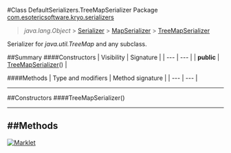 #Class DefaultSerializers.TreeMapSerializer
Package [com.esotericsoftware.kryo.serializers](README.md)<br>

> *java.lang.Object* > [Serializer](../Serializer.md) > [MapSerializer](MapSerializer.md) > [TreeMapSerializer](TreeMapSerializer.md)



Serializer for *java.util.TreeMap* and any subclass.


##Summary
####Constructors
| Visibility | Signature |
| --- | --- |
| **public** | [TreeMapSerializer](#treemapserializer)() |

####Methods
| Type and modifiers | Method signature |
| --- | --- |

---


##Constructors
####TreeMapSerializer()
> 


---


##Methods
---

[![Marklet](https://img.shields.io/badge/Generated%20by-Marklet-green.svg)](https://github.com/Faylixe/marklet)